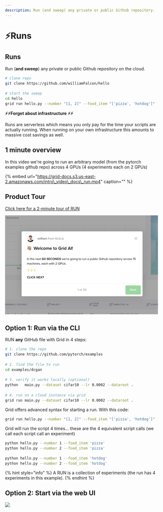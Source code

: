 ```yaml
---
description: Run (and sweep) any private or public Github repository.
---
```


# ⚡Runs

## Runs

Run \(**and sweep**\) any private or public Github repository on the cloud.

```bash
# clone repo
git clone https://github.com/williamFalcon/hello

# start the sweep
cd hello
grid run hello.py --number "[1, 2]" --food_item "['pizza', 'hotdog']"
```

**⚡️⚡️Forget about infrastructure ⚡️⚡️**

Runs are serverless which means you only pay for the time your scripts are actually running. When running on your own infrastructure this amounts to massive cost savings as well.

## 1 minute overview

In this video we're going to run an arbitrary model \(from the pytorch examples github repo\) across 4 GPUs \(4 experiments each on 2 GPUs\)

{% embed url="https://grid-docs.s3.us-east-2.amazonaws.com/intro\_video\_docs\_run.mp4" caption="" %}

## Product Tour

[Click here for a 2-minute tour of RUN](https://platform.grid.ai/#/dashboard?product_tour_id=226810)

![](../../.gitbook/assets/image%20%2843%29.png)

## Option 1: Run via the CLI

RUN **any** GitHub file with Grid in 4 steps:

```bash
# 1. clone the repo
git clone https://github.com/pytorch/examples

# 2. find the file to run
cd examples/dcgan

# 3. verify it works locally (optional)
python   main.py --dataset cifar10 --lr 0.0002 --dataroot .

# 4. run on a cloud instance via grid
grid run main.py --dataset cifar10 --lr 0.0002 --dataroot .
```

Grid offers advanced syntax for starting a run. With this code:

```bash
grid run hello.py --number "[1, 2]" --food_item "['pizza', 'hotdog']"
```

Grid will run the script 4 times... these are the 4 equivalent script calls \(we call each script call an experiment\)

```bash
python hello.py --number 1 --food_item 'pizza'
python hello.py --number 2 --food_item 'pizza'

python hello.py --number 1 --food_item 'hotdog'
python hello.py --number 2 --food_item 'hotdog'
```

{% hint style="info" %}
A RUN is a collection of experiments \(the run has 4 experiments in this example\).
{% endhint %}

## **Option 2: Start via the web UI**

![](../../.gitbook/assets/run_start.gif)

